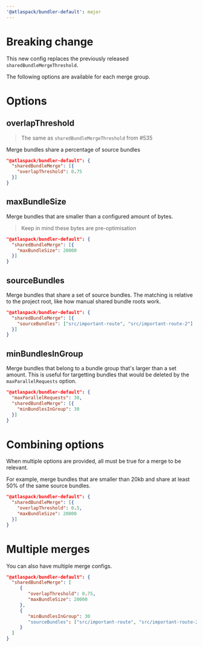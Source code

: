 ```yaml
---
'@atlaspack/bundler-default': major
---
```


# Breaking change

This new config replaces the previously released `sharedBundleMergeThreshold`.

The following options are available for each merge group.

# Options

## overlapThreshold

> The same as `sharedBundleMergeThreshold` from #535

Merge bundles share a percentage of source bundles

```json
"@atlaspack/bundler-default": {
  "sharedBundleMerge": [{
    "overlapThreshold": 0.75
  }]
}
```

## maxBundleSize

Merge bundles that are smaller than a configured amount of bytes.

> Keep in mind these bytes are pre-optimisation

```json
"@atlaspack/bundler-default": {
  "sharedBundleMerge": [{
    "maxBundleSize": 20000
  }]
}
```

## sourceBundles

Merge bundles that share a set of source bundles. The matching is relative to the project root, like how manual shared bundle roots work.

```json
"@atlaspack/bundler-default": {
  "sharedBundleMerge": [{
    "sourceBundles": ["src/important-route", "src/important-route-2"]
  }]
}
```

## minBundlesInGroup

Merge bundles that belong to a bundle group that's larger than a set amount. This is useful for targetting bundles that would be deleted by the `maxParallelRequests` option.

```json
"@atlaspack/bundler-default": {
  "maxParallelRequests": 30,
  "sharedBundleMerge": [{
    "minBundlesInGroup": 30
  }]
}
```

# Combining options

When multiple options are provided, all must be true for a merge to be relevant.

For example, merge bundles that are smaller than 20kb and share at least 50% of the same source bundles.

```json
"@atlaspack/bundler-default": {
  "sharedBundleMerge": [{
    "overlapThreshold": 0.5,
    "maxBundleSize": 20000
  }]
}
```

# Multiple merges

You can also have multiple merge configs.

```json
"@atlaspack/bundler-default": {
  "sharedBundleMerge": [
     {
        "overlapThreshold": 0.75,
        "maxBundleSize": 20000
     },
     {
        "minBundlesInGroup": 30
        "sourceBundles": ["src/important-route", "src/important-route-2"]
     }
  ]
}
```
